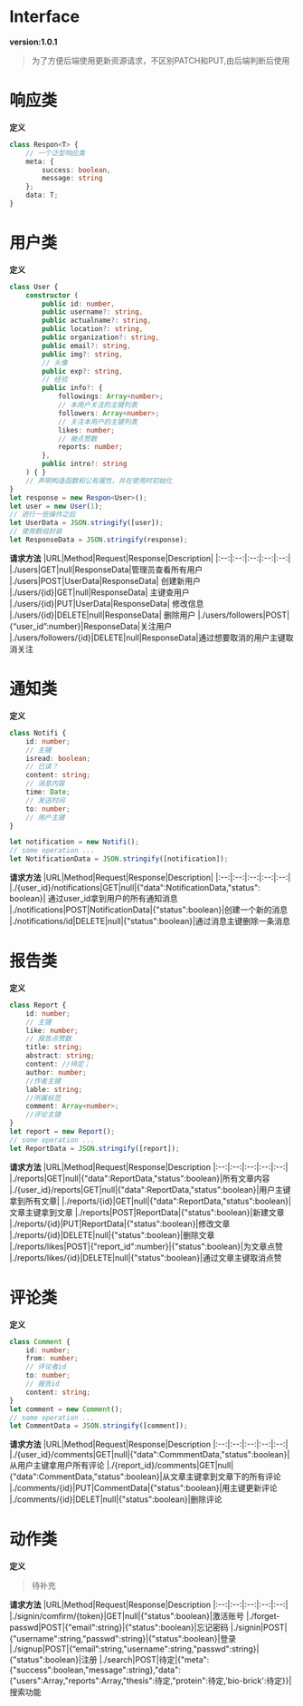 # Interface
**version:1.0.1**
>为了方便后端使用更新资源请求，不区别PATCH和PUT,由后端判断后使用

# 响应类
**定义**
```typescript
class Respon<T> {
    // 一个泛型响应类
    meta: {
        success: boolean,
        message: string
    };
    data: T;
}
```

# 用户类
**定义**
```typescript
class User {
    constructor (
        public id: number,
        public username?: string,
        public actualname?: string,
        public location?: string,
        public organization?: string,
        public email?: string,
        public img?: string,
        // 头像
        public exp?: string,
        // 经验
        public info?: {
            followings: Array<number>;
            // 本用户关注的主键列表
            followers: Array<number>;
            // 关注本用户的主键列表
            likes: number;
            // 被点赞数
            reports: number;
        },
        public intro?: string
    ) { }
    // 声明构造函数和公有属性，并在使用时初始化
}
let response = new Respon<User>();
let user = new User(1);
// 进行一些操作之后
let UserData = JSON.stringify([user]); 
// 使用数组封装
let ResponseData = JSON.stringify(response);
```

**请求方法**
|URL|Method|Request|Response|Description|
|:--:|:--:|:--:|:--:|:--:|
|./users|GET|null|ResponseData|管理员查看所有用户
|./users|POST|UserData|ResponseData| 创建新用户
|./users/{id}|GET|null|ResponseData| 主键查用户
|./users/{id}|PUT|UserData|ResponseData| 修改信息 
|./users/{id}|DELETE|null|ResponseData| 删除用户
|./users/followers|POST|{“user_id”:number}|ResponseData|关注用户
|./users/followers/{id}|DELETE|null|ResponseData|通过想要取消的用户主键取消关注


# 通知类
**定义**
```typescript
class Notifi {
    id: number;
    // 主键
    isread: boolean;
    // 已读？
    content: string;
    // 消息内容
    time: Date;
    // 发送时间
    to: number;
    // 用户主键
}

let notification = new Notifi();
// some operation ...
let NotificationData = JSON.stringify([notification]);
```
**请求方法**
|URL|Method|Request|Response|Description|
|:--:|:--:|:--:|:--:|:--:|
|./{user_id}/notifications|GET|null|{"data":NotificationData,"status": boolean}| 通过user_id拿到用户的所有通知消息
|./notifications|POST|NotificationData|{"status":boolean}|创建一个新的消息
|./notifications/id|DELETE|null|{"status":boolean}|通过消息主键删除一条消息


# 报告类
**定义**
```typescript
class Report {
    id: number;
    // 主键
    like: number;
    // 报告点赞数
    title: string;
    abstract: string;
    content: //待定；
    author: number;
    //作者主键
    lable: string;
    //所属标签
    comment: Array<number>;
    //评论主键
}
let report = new Report();
// some operation ... 
let ReportData = JSON.stringify([report]);
```

**请求方法**
|URL|Method|Request|Response|Description
|:--:|:--:|:--:|:--:|:--:|
|./reports|GET|null|{"data":ReportData,"status":boolean}|所有文章内容
|./{user_id}/reports|GET|null|{"data":ReportData,"status":boolean}|用户主键拿到所有文章|
|./reports/{id}|GET|null|{"data":ReportData,"status":boolean}|文章主键拿到文章
|./reports|POST|ReportData|{"status":boolean}|新建文章
|./reports/{id}|PUT|ReportData|{"status":boolean}|修改文章
|./reports/{id}|DELETE|null|{"status":boolean}|删除文章
|./reports/likes|POST|{"report_id":number}|{"status":boolean}|为文章点赞
|./reports/likes/{id}|DELETE|null|{"status":boolean}|通过文章主键取消点赞



# 评论类
**定义**
```typescript
class Comment {
    id: number;
    from: number;
    // 评论者id
    to: number;
    // 报告id
    content: string;
}
let comment = new Comment();
// some operation ... 
let CommentData = JSON.stringify([comment]);
```

**请求方法**
|URL|Method|Request|Response|Description
|:--:|:--:|:--:|:--:|:--:|
|./{user_id}/comments|GET|null|{"data":CommmentData,"status":boolean}|从用户主键拿用户所有评论
|./{report_id}/comments|GET|null|{"data":CommentData,"status":boolean}|从文章主键拿到文章下的所有评论
|./comments/{id}|PUT|CommentData|{"status":boolean}|用主键更新评论
|./comments/{id}|DELET|null|{"status":boolean}|删除评论

# 动作类
**定义**

>待补充

**请求方法**
|URL|Method|Request|Response|Description
|:--:|:--:|:--:|:--:|:--:|
|./signin/comfirm/{token}|GET|null|{"status":boolean}|激活账号
|./forget-passwd|POST|{"email":string}|{"status":boolean}|忘记密码
|./signin|POST|{"username":string,"passwd":string}|{"status":boolean}|登录
|./signup|POST|{“email”:string,"username":string,"passwd":string}|{"status":boolean}|注册
|./search|POST|待定|{"meta":{"success":boolean,"message":string},"data":{"users":Array<number>,"reports":Array<number>,"thesis":待定,"protein":待定,'bio-brick':待定}}|搜索功能
